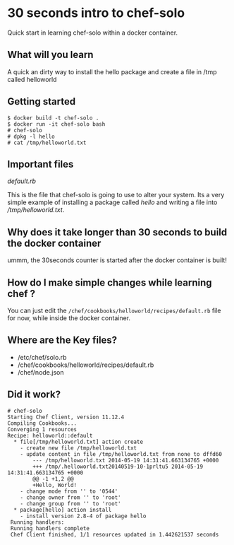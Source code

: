 30 seconds intro to chef-solo
=============================

Quick start in learning chef-solo within a docker container.

What will you learn
-----------------------

A quick an dirty way to install the hello package and create a file in /tmp
called helloworld


Getting started
-------------------

    $ docker build -t chef-solo .
    $ docker run -it chef-solo bash
    # chef-solo
	# dpkg -l hello
	# cat /tmp/helloworld.txt


 Important files
------------------

*default.rb*

This is the file that chef-solo is going to use to alter your system.
Its a very simple example of installing a package called *hello* and writing a
file into */tmp/helloworld.txt*.


Why does it take longer than 30 seconds to build the docker container
---------------------------------------------------------------------

ummm, the 30seconds counter is started after the docker container is built!


How do I make simple changes while learning chef ?
--------------------------------------------------

You can just edit the `/chef/cookbooks/helloworld/recipes/default.rb` file 
for now, while inside the docker container.

Where are the Key files?
------------------------

* /etc/chef/solo.rb
* /chef/cookbooks/helloworld/recipes/default.rb
* /chef/node.json

Did it work?
------------

    # chef-solo
    Starting Chef Client, version 11.12.4
    Compiling Cookbooks...
    Converging 1 resources
    Recipe: helloworld::default
      * file[/tmp/helloworld.txt] action create
        - create new file /tmp/helloworld.txt
        - update content in file /tmp/helloworld.txt from none to dffd60
            --- /tmp/helloworld.txt	2014-05-19 14:31:41.663134765 +0000
            +++ /tmp/.helloworld.txt20140519-10-1prltu5	2014-05-19 14:31:41.663134765 +0000
            @@ -1 +1,2 @@
            +Hello, World!
        - change mode from '' to '0544'
        - change owner from '' to 'root'
        - change group from '' to 'root'
      * package[hello] action install
        - install version 2.8-4 of package hello
     Running handlers:
     Running handlers complete
     Chef Client finished, 1/1 resources updated in 1.442621537 seconds
